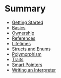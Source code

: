 # Summary

- [Getting Started](./getting_started.md)
- [Basics](./basics.md)
- [Ownership](./ownership.md)
- [References](./references.md)
- [Lifetimes](./lifetimes.md)
- [Structs and Enums](./moretypes.md)
- [Polymorphism](./moretypes.md)
- [Traits](./traits.md)
- [Smart Pointers]()
- [Writing an Interpreter]()
